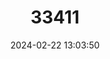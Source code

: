 ---
title: "33411"
category: "Shorea elliptica"
draft: false
date: 2024-02-22 13:03:50
languages:
  English: ["Dark Red Meranti"]
  Malay: ["Meranti Lang"]
---